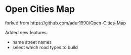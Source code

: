 # Open Cities Map
forked from https://github.com/adur1990/Open-Cities-Map

Added new features: 
- name street names
- select which road types to build
